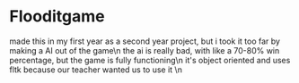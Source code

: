 # Flooditgame
made this in my first year as a second year project, but i took it too far by making a AI out of the game\n
the ai is really bad, with like a 70-80% win percentage, but the game is fully functioning\n
it's object oriented and uses fltk because our teacher wanted us to use it \n

